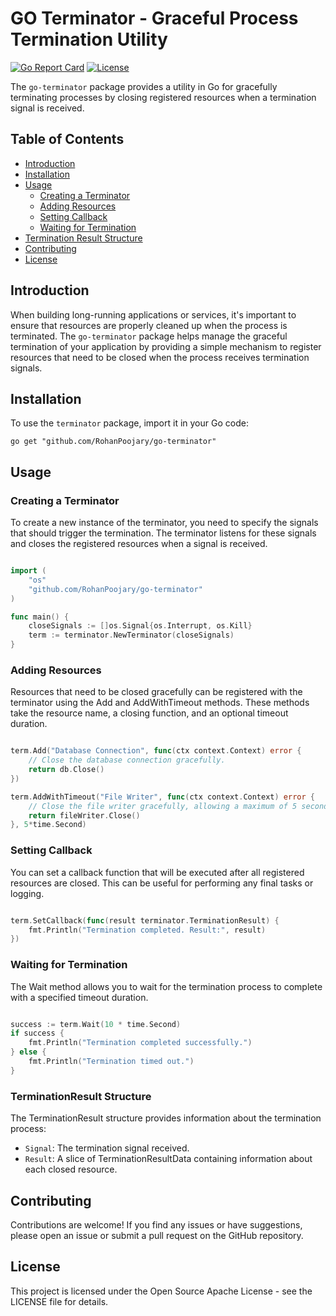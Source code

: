 # GO Terminator - Graceful Process Termination Utility


[![Go Report Card](https://goreportcard.com/badge/github.com/RohanPoojary/go-terminator)](https://goreportcard.com/report/github.com/RohanPoojary/go-terminator)
[![License](https://img.shields.io/badge/License-Apache%202.0-blue.svg)](https://github.com/RohanPoojary/go-terminator/blob/main/LICENSE)


The `go-terminator` package provides a utility in Go for gracefully terminating processes by closing registered resources when a termination signal is received.

## Table of Contents

- [Introduction](#introduction)
- [Installation](#installation)
- [Usage](#usage)
  - [Creating a Terminator](#creating-a-terminator)
  - [Adding Resources](#adding-resources)
  - [Setting Callback](#setting-callback)
  - [Waiting for Termination](#waiting-for-termination)
- [Termination Result Structure](#terminationresult-structure)
- [Contributing](#contributing)
- [License](#license)

## Introduction

When building long-running applications or services, it's important to ensure that resources are properly cleaned up when the process is terminated. The `go-terminator` package helps manage the graceful termination of your application by providing a simple mechanism to register resources that need to be closed when the process receives termination signals.

## Installation

To use the `terminator` package, import it in your Go code:

```shell
go get "github.com/RohanPoojary/go-terminator"
```

## Usage
### Creating a Terminator

To create a new instance of the terminator, you need to specify the signals that should trigger the termination. The terminator listens for these signals and closes the registered resources when a signal is received.

```go

import (
	"os"
	"github.com/RohanPoojary/go-terminator"
)

func main() {
	closeSignals := []os.Signal{os.Interrupt, os.Kill}
	term := terminator.NewTerminator(closeSignals)
}
```

### Adding Resources

Resources that need to be closed gracefully can be registered with the terminator using the Add and AddWithTimeout methods. These methods take the resource name, a closing function, and an optional timeout duration.

```go

term.Add("Database Connection", func(ctx context.Context) error {
	// Close the database connection gracefully.
	return db.Close()
})

term.AddWithTimeout("File Writer", func(ctx context.Context) error {
	// Close the file writer gracefully, allowing a maximum of 5 seconds for closure.
	return fileWriter.Close()
}, 5*time.Second)
```

### Setting Callback

You can set a callback function that will be executed after all registered resources are closed. This can be useful for performing any final tasks or logging.

```go

term.SetCallback(func(result terminator.TerminationResult) {
	fmt.Println("Termination completed. Result:", result)
})
```

### Waiting for Termination

The Wait method allows you to wait for the termination process to complete with a specified timeout duration.

```go

success := term.Wait(10 * time.Second)
if success {
	fmt.Println("Termination completed successfully.")
} else {
	fmt.Println("Termination timed out.")
}
```


### TerminationResult Structure

The TerminationResult structure provides information about the termination process:

* `Signal`: The termination signal received.
* `Result`: A slice of TerminationResultData containing information about each closed resource.

## Contributing

Contributions are welcome! If you find any issues or have suggestions, please open an issue or submit a pull request on the GitHub repository.

## License

This project is licensed under the Open Source Apache License - see the LICENSE file for details.